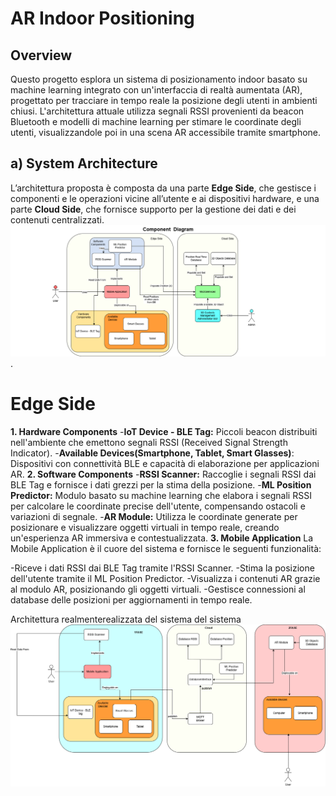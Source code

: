 # AR Indoor Positioning
## Overview
Questo progetto esplora un sistema di posizionamento indoor basato su machine learning integrato con un'interfaccia di realtà aumentata (AR), progettato per tracciare in tempo reale la posizione degli
utenti in ambienti chiusi. L'architettura attuale utilizza segnali RSSI provenienti da beacon Bluetooth e modelli di machine learning per stimare le coordinate degli utenti, visualizzandole poi in una 
scena AR accessibile tramite smartphone.

## a) System Architecture
L’architettura proposta è composta da una parte **Edge Side**, che gestisce i componenti e le operazioni vicine all’utente e ai dispositivi hardware, e una parte **Cloud Side**, che fornisce supporto per la gestione dei dati e dei contenuti centralizzati.
![architettura](https://github.com/teresaconte5/Tesi-AR_Indoor_Positioning/blob/main/images/Architettura_proposta.png).
# Edge Side
**1. Hardware Components**
-**IoT Device - BLE Tag:**  Piccoli beacon distribuiti nell'ambiente che emettono segnali RSSI (Received Signal Strength Indicator).
-**Available Devices(Smartphone, Tablet, Smart Glasses)**: Dispositivi con connettività BLE e capacità di elaborazione per applicazioni AR.
**2. Software Components**
-**RSSI Scanner:** Raccoglie i segnali RSSI dai BLE Tag e fornisce i dati grezzi per la stima della posizione.
-**ML Position Predictor:** Modulo basato su machine learning che elabora i segnali RSSI per calcolare le coordinate precise dell'utente, compensando ostacoli e variazioni di segnale.
-**AR Module:** Utilizza le coordinate generate per posizionare e visualizzare oggetti virtuali in tempo reale, creando un'esperienza AR immersiva e contestualizzata.
**3. Mobile Application**
La Mobile Application è il cuore del sistema e fornisce le seguenti funzionalità:

-Riceve i dati RSSI dai BLE Tag tramite l'RSSI Scanner.
-Stima la posizione dell'utente tramite il ML Position Predictor.
-Visualizza i contenuti AR grazie al modulo AR, posizionando gli oggetti virtuali.
-Gestisce connessioni al database delle posizioni per aggiornamenti in tempo reale.

Architettura realmenterealizzata del sistema del sistema
![architettura](https://github.com/teresaconte5/Tesi-AR_Indoor_Positioning/blob/main/images/Architettura_Realizzata.png)


